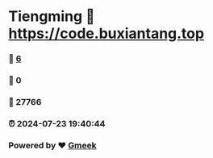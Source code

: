 # Tiengming :link: https://code.buxiantang.top 
### :page_facing_up: [6](https://code.buxiantang.top/tag.html) 
### :speech_balloon: 0 
### :hibiscus: 27766 
### :alarm_clock: 2024-07-23 19:40:44 
### Powered by :heart: [Gmeek](https://github.com/Meekdai/Gmeek)
